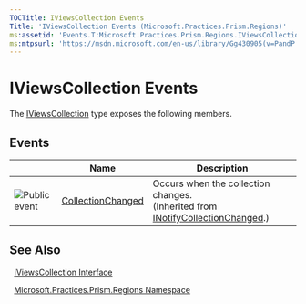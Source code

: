 ```yaml
---
TOCTitle: IViewsCollection Events
Title: 'IViewsCollection Events (Microsoft.Practices.Prism.Regions)'
ms:assetid: 'Events.T:Microsoft.Practices.Prism.Regions.IViewsCollection'
ms:mtpsurl: 'https://msdn.microsoft.com/en-us/library/Gg430905(v=PandP.50)'
---
```


# IViewsCollection Events

The [IViewsCollection](https://msdn.microsoft.com/en-us/library/microsoft.practices.prism.regions.iviewscollection(v=pandp.50)) type exposes the following members.

## Events

<table>

<thead>
<tr class="header">
<th> </th>
<th>Name</th>
<th>Description</th>
</tr>
</thead>
<tbody>
<tr class="odd">
<td><img src="https://msdn.microsoft.com/en-us/Gg430905.pubevent(en-us,PandP.50).gif" title="Public event" /></td>
<td><a href="http://msdn.microsoft.com/en-us/library/ms653382">CollectionChanged</a></td>
<td><div class="summary">
Occurs when the collection changes.
</div>
(Inherited from <a href="http://msdn.microsoft.com/en-us/library/ms668629">INotifyCollectionChanged</a>.)</td>
</tr>
</tbody>
</table>

## See Also

&nbsp;&nbsp;[IViewsCollection Interface](https://msdn.microsoft.com/en-us/library/microsoft.practices.prism.regions.iviewscollection(v=pandp.50))

&nbsp;&nbsp;[Microsoft.Practices.Prism.Regions Namespace](https://msdn.microsoft.com/en-us/library/microsoft.practices.prism.regions(v=pandp.50))